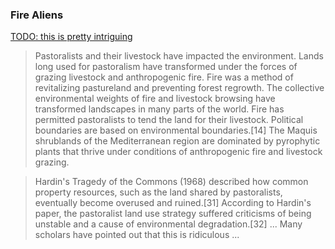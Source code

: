 ### Fire Aliens

[TODO: this is pretty intriguing](https://en.wikipedia.org/wiki/Pastoralism#Mobility)

> Pastoralists and their livestock have impacted the environment. Lands long used for pastoralism have transformed under the forces of grazing livestock and anthropogenic fire. Fire was a method of revitalizing pastureland and preventing forest regrowth. The collective environmental weights of fire and livestock browsing have transformed landscapes in many parts of the world. Fire has permitted pastoralists to tend the land for their livestock. Political boundaries are based on environmental boundaries.[14] The Maquis shrublands of the Mediterranean region are dominated by pyrophytic plants that thrive under conditions of anthropogenic fire and livestock grazing.

> Hardin's Tragedy of the Commons (1968) described how common property resources, such as the land shared by pastoralists, eventually become overused and ruined.[31] According to Hardin's paper, the pastoralist land use strategy suffered criticisms of being unstable and a cause of environmental degradation.[32] ... Many scholars have pointed out that this is ridiculous ...

